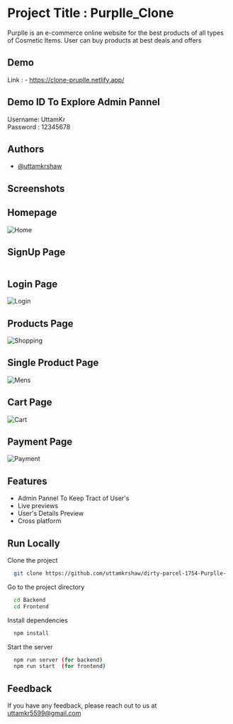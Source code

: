 
# Project Title : Purplle_Clone


Purplle is an e-commerce online website for the best products of all types of Cosmetic Items. User can buy products at best deals and offers

## Demo
Link : - https://clone-pruplle.netlify.app/

## Demo ID To Explore Admin Pannel 
Username: UttamKr  
Password : 12345678


## Authors

- [@uttamkrshaw](https://github.com/uttamkrshaw)

## Screenshots 

## Homepage


<img src="https://github.com/uttamkrshaw/dirty-parcel-1754-Purplle-/assets/95582034/53a9f94f-5300-4f89-9e63-8ce4186af48b" alt="Home" />


## SignUp Page

<img src='https://github.com/uttamkrshaw/dirty-parcel-1754-Purplle-/assets/95582034/084ff876-f35d-4fac-898a-bf4c49761341' alt='' />

## Login Page


<img src="https://github.com/uttamkrshaw/dirty-parcel-1754-Purplle-/assets/95582034/6cd55b42-f36a-491e-869e-49ab3b862b51" alt="Login" />


## Products Page
<img src="https://github.com/uttamkrshaw/dirty-parcel-1754-Purplle-/assets/95582034/9b55c9b6-f41b-48ce-9166-83e64e2481c7" alt="Shopping" />


## Single Product Page

<img src="https://github.com/uttamkrshaw/dirty-parcel-1754-Purplle-/assets/95582034/422e51e3-cec1-4ace-b3bf-ffd9844d4f8c" alt="Mens" />


## Cart Page

<img src="https://github.com/uttamkrshaw/dirty-parcel-1754-Purplle-/assets/95582034/250c6baf-b8e1-43ea-bf04-0ccd72c33aa7" alt="Cart" />


## Payment Page
<img src="https://github.com/uttamkrshaw/dirty-parcel-1754-Purplle-/assets/95582034/57dd3f56-e16d-4cef-8213-a7c333e71a06" alt="Payment" />


## Features

- Admin Pannel To Keep Tract of User's
- Live previews
- User's Details Preview
- Cross platform


## Run Locally

Clone the project

```bash
  git clone https://github.com/uttamkrshaw/dirty-parcel-1754-Purplle-
```

Go to the project directory

```bash
  cd Backend
  cd Frontend
```

Install dependencies

```bash
  npm install
```

Start the server

```bash
  npm run server (for backend)
  npm run start  (for frontend)
```

## Feedback

If you have any feedback, please reach out to us at uttamkr5599@gmail.com

